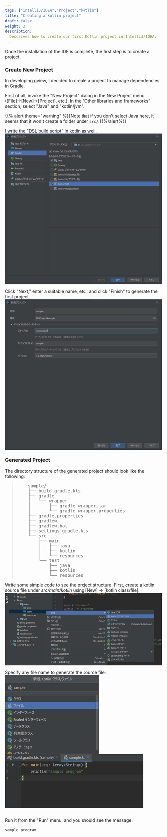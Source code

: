 ```yaml
---
tags: ["IntelliJ/IDEA","Project","kotlin"]
title: "Creating a kotlin project"
draft: false
weight: 2
description:
  Descrives how to create our first Kotlin project in IntelliJ/IDEA.
---
```


Once the installation of the IDE is complete, the first step is to create a project.

### Create New Project

In developing gview, I decided to create a project to manage dependencies in [Gradle](https://gradle.org/).

First of all, invoke the "New Project" dialog in the New Project menu ([File]→[New]→[Project], etc.).
In the "Other libraries and frameworks" section, select "Java" and "kotlin/jvm".

{{% alert theme="warning" %}}Note that if you don't select Java here, it seems that it won't create a folder under `src/`.{{%/alert%}}

I write the "DSL build script" in kotlin as well.
<img style="float: left;" src="new_project_1.png">
<div style="clear:both;"></div>

Click "Next," enter a suitable name, etc., and click "Finish" to generate the first project.  
<img style="float: left;" src="new_project_2.png">
<div style="clear:both;"></div>

### Generated Project

The directory structure of the generated project should look like the following:
<blockquote><pre>
    sample/
    ├── build.gradle.kts
    ├── gradle
    │   └── wrapper
    │       ├── gradle-wrapper.jar
    │       └── gradle-wrapper.properties
    ├── gradle.properties
    ├── gradlew
    ├── gradlew.bat
    ├── settings.gradle.kts
    └── src
        ├── main
        │   ├── java
        │   ├── kotlin
        │   └── resources
        └── test
            ├── java
            ├── kotlin
            └── resources
</pre></blockquote>

Write some simple code to see the project structure.
First, create a kotlin source file under *src/main/kotlin* using [New] -> [kotlin class/file]:
<img style="float: left;" src="new_project_3.png">
<div style="clear:both;"></div>

Specify any file name to generate the source file:  
<img style="float: left;" src="new_project_4.png">
<img style="float: left;" src="new_project_5.png">
<div style="clear:both;"></div>
<br/>

Run it from the "Run" menu, and you should see the message. 
```
sample program
```